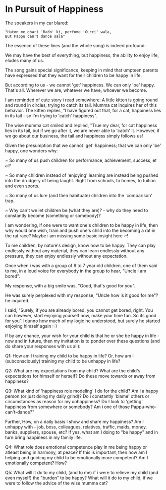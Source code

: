 In Pursuit of Happiness
=======================

The speakers in my car blared:

	"Haton me ghari 'Rado' ki, perfume 'Gucci' wala,
	But Pappu can't dance sala"
 
The essence of these lines (and the whole song) is indeed profound:

We may have the best of everything, but happiness, the ability to enjoy life, eludes many of us.

The song gains special significance, keeping in mind that umpteen parents have expressed that they want for their children to be happy in life.

But according to us - we cannot 'get' happiness. We can only 'be' happy. That's all. Wherever we are, whatever we have, whoever we become.

I am reminded of cute story i read somewhere: A little kitten is going round and round in circles, trying to catch its tail. Mumma cat inquires her of this behavior. The kitten replies, "I have figured out that, for a cat, happiness lies in its tail - so I'm trying to 'catch' happiness".

The wise mumma cat smiled and replied, "True my dear, for cat happiness lies in its tail, but if we go after it, we are never able to 'catch' it. However, if we go about our business, the tail and happiness simply follows us!

Given the presumption that we cannot 'get' happiness; that we can only 'be' happy, one wonders why:

~ So many of us push children for performance, achievement, success, et al?

~ So many children instead of 'enjoying' learning are instead being pushed into the drudgery of being taught. Right from schools, to homes, to tuition and even sports.

~ So many of us lure (and then habituate) children into the 'comparison' trap.

~ Why can't we let children be (what they are)? - why do they need to constantly become (something or somebody)?

I am wondering, if one were to want one's children to be happy in life, then why would one wish, train and push one's child into the becoming a rat in the rat race? Maybe i am missing some basic insight here :-!

To me children, by nature's design, know how to be happy. They can play endlessly without any material, they can learn endlessly without any pressure, they can enjoy endlessly without any expectation.

Once when i was with a group of 6 to 7 year old children, one of them said to me, in a loud voice for everybody in the group to hear, "Uncle I am bored".

My response, with a big smile was, "Good, that's good for you".

He was surely perplexed with my response, "Uncle how is it good for me"? he inquired. 

I said, "Surely, if you are already bored, you cannot get bored, right. You can however, start enjoying yourself now, make your time fun. So its good for you".I dunno how much of my logic he understood, but surely he started enjoying himself again :-)
 
If by any chance, your wish for your child is that he or she be happy in life - now and in future, then my invitation is to ponder over these questions (and do share your responses with us all):
 
Q1: How am I training my child to be happy in life? Or, how am I (subconsciously) training my child to be unhappy in life?

Q2: What are my expectations from my child? What are the child's expectations for himself or herself? Do these move towards or away from happiness?

Q3: What kind of 'happiness role modeling' I do for the child? Am I a happy person (or just doing my daily grind)? Do i constantly 'blame' others or circumstances as reason for my unhappiness? Do I look to 'getting' happiness from somewhere or somebody? Am i one of those Pappu-who-can't-dance?"

Further, How, on a daily basis I show and share my happiness? Am I unhappy  with - job, boss, colleagues, relatives, traffic, maids, money, banks, suppliers, spouse, etc? If yes, what am I doing to "be happy" and in turn bring happiness in my family life.

Q4: What role does emotional competence play in me being happy or atleast being in harmony, at peace? If this is important, then how am I helping and guiding my child to be emotionally more competent? Am I emotionally competent? How?

Q5: What will it do to my child, (and to me) if i were to relieve my child (and even myself) the "burden" to be happy? What will it do to my child, if we were to follow the advice of the wise mumma cat?